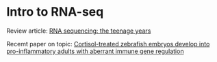 # Intro to RNA-seq

Review article: [RNA sequencing: the teenage years](https://www.nature.com/articles/s41576-019-0150-2)

Recemt paper on topic: [Cortisol-treated zebrafish embryos develop into pro-inflammatory
adults with aberrant immune gene regulation](https://journals.biologists.com/bio/article/5/8/1134/1733/Cortisol-treated-zebrafish-embryos-develop-into)




